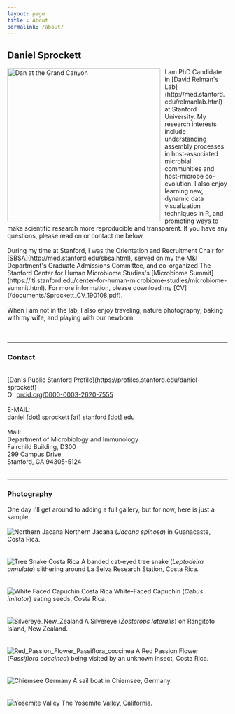 ```yaml
---
layout: page
title : About
permalink: /about/
---
```


<h2>Daniel Sprockett</h2>

<img src="/images/Dan_at_Grand_Canyon.jpg" alt="Dan at the Grand Canyon" style="float: left; margin-right: 10px;" height="350"/>
I am PhD Candidate in [David Relman's Lab](http://med.stanford.edu/relmanlab.html) at Stanford University. My research interests include understanding assembly processes in host-associated microbial communities and host-microbe co-evolution. I also enjoy learning new, dynamic data visualization techniques in R, and promoting ways to make scientific research more reproducible and transparent.  If you have any questions, please read on or contact me below.<br>
<br>
During my time at Stanford, I was the Orientation and Recruitment Chair for [SBSA](http://med.stanford.edu/sbsa.html), served on my the M&I Department's Graduate Admissions Committee, and co-organized The Stanford Center for Human Microbiome Studies's [Microbiome Summit](https://iti.stanford.edu/center-for-human-microbiome-studies/microbiome-summit.html). For more information, please download my [CV](/documents/Sprockett_CV_190108.pdf).<br>
<br>
When I am not in the lab, I also enjoy traveling, nature photography, baking with my wife, and playing with our newborn.<br>
<br>
<br>

***

<h3>Contact</h3>
<br>
[Dan's Public Stanford Profile](https://profiles.stanford.edu/daniel-sprockett)
<br>
<div itemscope itemtype="https://schema.org/Person"><a itemprop="sameAs" content="https://orcid.org/0000-0003-2620-7555" href="https://orcid.org/0000-0003-2620-7555" target="orcid.widget" rel="noopener noreferrer" style="vertical-align:top;"><img src="https://orcid.org/sites/default/files/images/orcid_16x16.png" style="width:1em;margin-right:.5em;" alt="ORCID iD icon">orcid.org/0000-0003-2620-7555</a></div>
<br>
E-MAIL: <br>
daniel [dot] sprockett [at] stanford [dot] edu <br>
<br>
Mail:<br>
Department of Microbiology and Immunology<br>
Fairchild Building, D300<br>
299 Campus Drive<br>
Stanford, CA 94305-5124<br>
<br>

***

<h3>Photography</h3>

One day I'll get around to adding a full gallery, but for now, here is just a sample.<br>
<br>
<img src="/images/Northern_Jacana.jpg" alt="Northern Jacana"/>
Northern Jacana (*Jacana spinosa*) in Guanacaste, Costa Rica.<br>
<br>
<br>
<img src="/images/Tree_Snake.jpg" alt="Tree Snake Costa Rica"/>
A banded cat-eyed tree snake (*Leptodeira annulata*) slithering around La Selva Research Station, Costa Rica.<br>
<br>
<br>
<img src="/images/White_Faced_Capuchin.jpg" alt="White Faced Capuchin Costa Rica"/>
White-Faced Capuchin (*Cebus imitator*) eating seeds, Costa Rica. <br>
<br>
<br>
<img src="/images/Silvereye_New_Zealand.jpg" alt="Silvereye_New_Zealand"/>
A Silvereye (*Zosterops lateralis*) on Rangitoto Island, New Zealand. <br>
<br>
<br>
<img src="/images/Red_Passion_Flower_Passiflora_coccinea.jpg" alt="Red_Passion_Flower_Passiflora_coccinea"/>
A Red Passion Flower (*Passiflora coccinea*) being visited by an unknown insect, Costa Rica. <br>
<br>
<br>
<img src="/images/Chiemsee_Germany.jpg" alt="Chiemsee Germany"/>
A sail boat in Chiemsee, Germany.<br>
<br>
<br>
<img src="/images/Yosemite_Valley.jpg" alt="Yosemite Valley"/>
The Yosemite Valley, California.<br>
<br>
